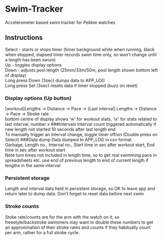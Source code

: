# Swim-Tracker
Accelerometer based swim tracker for Pebble watches <br>
## Instructions<br>
Select - starts or stops timer (timer background white when running, black when stopped, elapsed timer records swim time only, so won't change until a length has been swum)<br>
Up  - toggles display options<br>
Down - adjusts pool length (25mm/33m/50m, pool length shown bottom left of display)<br>
Long press Down (3sec) dumps data to APP_LOG<br>
Long press Set (3sec) resets data if timer stopped (buzz on reset)
### Display options (Up button)<br>
[workout]Lengths -> Distance -> Pace -> [Last interval] Lengths -> Distance -> Pace -> Stroke rate<br>
bottom centre of display shows 'w' for workout stats, 'ix' for stats related to last interval, number x
###Intervals
Interval count triggered automatically if new length not started 10 seconds after last length end<br>
To manually trigger an interval change, toggle timer off/on (Double press on Select)
###Data dump
Data dumped to APP_LOG in csv format<br>
Garbage, Length no., Interval no., Start time in sec after workout start, End time in sec after workout start<br>
Note turn times not included in length time, so to get real swimming pace in spreadsheets etc. use end of previous length to end of current length if lengths in the same interval
### Persistent storage
Length and interval data held in persistent storage, so OK to leave app and return later to dump data. Don't forget to reset data before next swim
### Stroke counts
Stoke rate/counts are for the arm with the watch on it, so freestyle/backstroke swimmers may want to double these numbers to get an approximation of their stroke rates and counts if they habitually count per arm, rather for a full stroke cycle.
